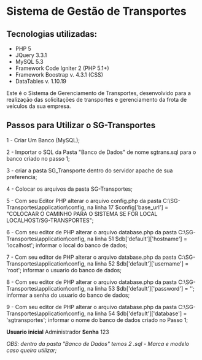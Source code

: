 # Sistema de Gestão de Transportes

## Tecnologias utilizadas:
* PHP 5
* JQuery 3.3.1
* MySQL 5.3
* Framework Code Igniter 2 (PHP 5.1+)
* Framework Boostrap v. 4.3.1 (CSS)
* DataTables v. 1.10.19

Este é o Sistema de Gerenciamento de Transportes, desenvolvido para a realização das solicitações de transportes e gerenciamento da frota de veículos da sua empresa.

## Passos para Utilizar o SG-Transportes

1 - Criar Um Banco (MySQL);

2 - Importar o SQL da Pasta "Banco de Dados" de nome sgtrans.sql para o banco criado no passo 1;

3 - criar a pasta SG_Transporte dentro do servidor apache de sua preferencia;

4 - Colocar os arquivos da pasta SG-Transportes;

5 - Com seu Editor PHP alterar o arquivo config.php da pasta C:\SG-Transportes\application\config, na linha 17 $config['base_url']	= "COLOCAAR O CAMINHO PARA O SISTEMA SE FOR LOCAL LOCALHOST/SG-TRANSPORTES";

6 - Com seu editor de PHP alterar o arquivo database.php da pasta C:\SG-Transportes\application\config, na linha 51 $db['default']['hostname'] = 'localhost'; informar o local do banco de dados;

7 - Com seu editor de PHP alterar o arquivo database.php da pasta C:\SG-Transportes\application\config, na linha 52 $db['default']['username'] = 'root'; informar o usuario  do banco de dados;

8 - Com seu editor de PHP alterar o arquivo database.php da pasta C:\SG-Transportes\application\config, na linha 53 $db['default']['password'] = ''; informar a senha do usuario do banco de dados;

9 - Com seu editor de PHP alterar o arquivo database.php da pasta C:\SG-Transportes\application\config, na linha 54 $db['default']['database'] = 'sgtransportes'; informar o nome do banco de dados criado no Passo 1;

**Usuario inicial**
Administrador
**Senha**
123

*OBS: dentro da pasta "Banco de Dados" temos 2 .sql - Marca e modelo caso queira utilizar;*
